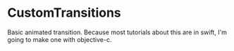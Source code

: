# CustomTransitions

Basic animated transition.
Because most tutorials about this are in swift, I'm going to make one with objective-c.
